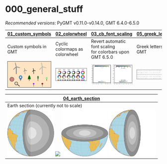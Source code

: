 # 000_general_stuff

_Recommended versions_: PyGMT v0.11.0-v0.14.0, GMT 6.4.0-6.5.0

| **[01_custom_symbols](https://github.com/yvonnefroehlich/gmt-pygmt-plotting/tree/main/000_general_stuff/01_custom_symbols/custom_symbols.py)** | **[02_colorwheel](https://github.com/yvonnefroehlich/gmt-pygmt-plotting/tree/main/000_general_stuff/02_colorwheel/colorwheel_pygmt.py)** | **[03_cb_font_scaling](https://github.com/yvonnefroehlich/gmt-pygmt-plotting/tree/main/000_general_stuff/03_cb_font_scaling/cb_font_scaling.py)** | **[05_greek_letters](https://github.com/yvonnefroehlich/gmt-pygmt-plotting/tree/main/000_general_stuff/05_greek_letters/greek_letters.py)** |
| --- | --- | --- | --- |
| Custom symbols in GMT | Cyclic colormaps as colorwheel | Revert automatic font scaling <br> for colorbars upon GMT 6.5.0 | Greek letters in GMT |
| <img src="https://github.com/yvonnefroehlich/gmt-pygmt-plotting/raw/main/000_general_stuff/01_custom_symbols/custom_symbols.png" width="200"> | <img src="https://github.com/yvonnefroehlich/gmt-pygmt-plotting/raw/main/000_general_stuff/02_colorwheel/colorwheel_all_cmaps.png" width="200"> | <img src="https://github.com/yvonnefroehlich/gmt-pygmt-plotting/raw/main/000_general_stuff/03_cb_font_scaling/cb_font_scaling.png" width="200"> | <img src="https://github.com/yvonnefroehlich/gmt-pygmt-plotting/raw/main/000_general_stuff/05_greek_letters/greek_letters.png" width="200"> |

| **[04_earth_section](https://github.com/yvonnefroehlich/gmt-pygmt-plotting/tree/main/000_general_stuff/04_earth_section/earth_section.py)** |
| --- |
| Earth section (currently not to scale) |
| <img src="https://github.com/yvonnefroehlich/gmt-pygmt-plotting/raw/main/000_general_stuff/04_earth_section/earth_section_open_vertical.png" width="150"> <img src="https://github.com/yvonnefroehlich/gmt-pygmt-plotting/raw/main/000_general_stuff/04_earth_section/earth_section_northeast_quadrant" width="150"> <img src="https://github.com/yvonnefroehlich/gmt-pygmt-plotting/raw/main/000_general_stuff/04_earth_section/earth_section_half_horizontal.png" width="150"> <img src="https://github.com/yvonnefroehlich/gmt-pygmt-plotting/raw/main/000_general_stuff/04_earth_section/earth_section_half_vertical.png" width="150"> |

